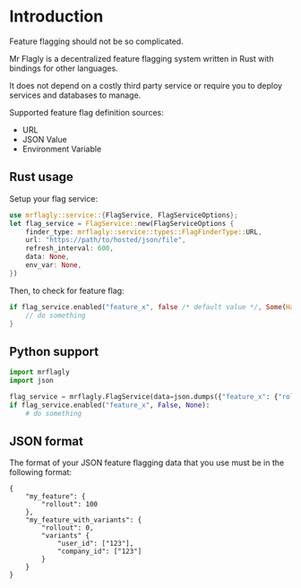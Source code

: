 # Introduction

Feature flagging should not be so complicated.

Mr Flagly is a decentralized feature flagging system written in Rust with bindings for other languages.

It does not depend on a costly third party service or require you to deploy services and databases to manage.

Supported feature flag definition sources:

- URL
- JSON Value
- Environment Variable


## Rust usage

Setup your flag service:

```rust
use mrflagly::service::{FlagService, FlagServiceOptions};
let flag_service = FlagService::new(FlagServiceOptions {
    finder_type: mrflagly::service::types::FlagFinderType::URL,
    url: "https://path/to/hosted/json/file",
    refresh_interval: 600,
    data: None,
    env_var: None,
})
```

Then, to check for feature flag:

```rust
if flag_service.enabled("feature_x", false /* default value */, Some(HashMap::from([(String::from("user_id"), String::from("123")),])) /* optional context */) {
    // do something
}
```


## Python support

```python
import mrflagly
import json

flag_service = mrflagly.FlagService(data=json.dumps({"feature_x": {"rollout": 100}}))
if flag_service.enabled("feature_x", False, None):
    # do something
```


## JSON format

The format of your JSON feature flagging data that you use must be in the following format:

```
{
    "my_feature": {
        "rollout": 100
    },
    "my_feature_with_variants": {
        "rollout": 0,
        "variants" {
            "user_id": ["123"],
            "company_id": ["123"]
        }
    }
}
```